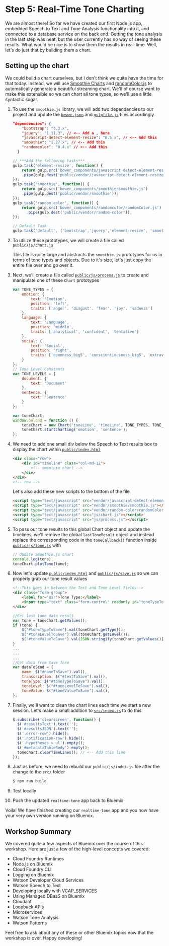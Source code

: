 # Step 5: Real-Time Tone Charting

We are almost there! So far we have created our first Node.js app, embedded Speech to Text and Tone Analysis functionality into it, and connected to a database service on the back end. Getting the tone analysis in the last step was neat, but the user currently has no way of seeing these results. What would be nice is to show them the results in real-time. Well, let's do just that by building them a chart.

## Setting up the chart

We could build a chart ourselves, but I don't think we quite have the time for that today. Instead, we will use [Smoothie Charts][smoothie_url] and [randomColor.js][random_color_url] to automatically generate a beautiful streaming chart. We'll of course want to make this extensible so we can chart all tone types, so we'll use a little syntactic sugar.

1. To use the `smoothie.js` library, we will add two dependencies to our project and update the [`bower.json`](./bower.json) and [`gulpfile.js`](./gulpfile.js) files accordingly

	```json
	"dependencies": {
	    "bootstrap": "3.3.x",
	    "jquery": "1.11.3", // <-- Add a , here
	    "javascript-detect-element-resize": "0.5.x", // <-- Add this
	    "smoothie": "1.27.x", // <-- Add this
	    "randomcolor": "0.4.x" // <-- Add this
	  }
	```

	```js
	// ***Add the following tasks***
	gulp.task('element-resize', function() {
	    return gulp.src('bower_components/javascript-detect-element-resize/detect-element-resize.js')
	    .pipe(gulp.dest('public/vendor/javascript-detect-element-resize'));
	});
	gulp.task('smoothie', function() {
	    return gulp.src('bower_components/smoothie/smoothie.js')
	    .pipe(gulp.dest('public/vendor/smoothie'));
	});
	gulp.task('random-color', function() {
	    return gulp.src('bower_components/randomcolor/randomColor.js')
	      .pipe(gulp.dest('public/vendor/random-color'));
	});
	
	// Default Task
	gulp.task('default', ['bootstrap','jquery','element-resize', 'smoothie', 'random-color']);
	```

2. To utilize these prototypes, we will create a file called [`public/js/chart.js`](./public/js/chart.js)

	This file is quite large and abstracts the `smoothie.js` prototypes for us in terms of tone types and objects. Due to it's size, let's just copy the entire file over and go over it.

3. Next, we'll create a file called [`public/js/process.js`](./public/js/process.js) to create and manipulate one of these `Chart` prototypes

	```js
	var TONE_TYPES = {
	    emotion: {
	        text: 'Emotion',
	        position: 'left',
	        traits: ['anger', 'disgust', 'fear', 'joy', 'sadness']
	    },
	    language: {
	        text: 'Language',
	        position: 'middle',
	        traits: ['analytical', 'confident', 'tentative']
	    },
	    social: {
	        text: 'Social',
	        position: 'right',
	        traits: ['openness_big5', 'conscientiousness_big5', 'extraversion_big5', 'agreeableness_big5', 'emotional_range_big5']
	    }
	};
	// Tone Level Constants
	var TONE_LEVELS = {
	    document: {
	        text: 'Document'
	    },
	    sentence: {
	        text: 'Sentence'
	    }
	};

	var toneChart;
	window.onload = function () {
	    toneChart = new Chart('toneLine', 'timeLine', TONE_TYPES, TONE_LEVELS);
	    toneChart.startCharting('emotion', 'sentence');
	};
	```

4. We need to add one small div below the Speech to Text results box to display the chart within [`public/index.html`](./public/index.html)

	```html
	<div class="row">
        <div id="timeline" class="col-md-12">
            <!-- smoothie chart -->
        </div>
    </div>
    <!-- row -->
	```	
	
	Let's also add these new scripts to the bottom of the file
	
	```html
    <script type="text/javascript" src="vendor/javascript-detect-element-resize/detect-element-resize.js"></script>
    <script type="text/javascript" src="vendor/smoothie/smoothie.js"></script>
    <script type="text/javascript" src="vendor/random-color/randomColor.js"></script>
    <script type="text/javascript" src="js/chart.js"></script>
    <script type="text/javascript" src="js/process.js"></script>
	```

5. To pass our tone results to this global Chart object and update the timelines, we'll remove the global `lastToneResult` object and instead replace the corresponding code in the `toneCallback()` function inside [`public/js/tone.js`](./public/js/tone.js) with

	```js
	// Update Smoothie.js chart
	console.log(tone);
  	toneChart.plotTone(tone);
	```

6. Now let's update [`public/index.html`](./public/index.html) and [`public/js/save.js`](./public/js/save.js) so we can properly grab our tone result values

	```html
	<!--This goes in between the Text and Tone Level fields-->
	<div class="form-group">
		<label for="usr">Tone Type:</label>
		<input type="text" class="form-control" readonly id="toneTypeToSave">
	</div>
	```

	```js
	//Get last tone data result
	var tone = toneChart.getValues();
	if (tone) {
		$("#toneTypeToSave").val(toneChart.getType());
		$("#toneLevelToSave").val(toneChart.getLevel());
		$("#toneValueToSave").val(JSON.stringify(toneChart.getValues()[toneChart.getLevel()][toneChart.getType()], null, ' '));
	}
	...
	...
	...
	//Get data from Save form
	var dataToSend = {
		name: $("#nameToSave").val(),
		transcription: $("#textToSave").val(),
		toneType: $("#toneTypeToSave").val(),
		toneLevel: $("#toneLevelToSave").val(),
		toneValue: $("#toneValueToSave").val(),
	};
	```

6. Finally, we'll want to clean the chart lines each time we start a new session. Let's make a small addition to [`src/index.js`](./src/index.js) to do this

	```js
	$.subscribe('clearscreen', function() {
	  $('#resultsText').text('');
	  $('#resultsJSON').text('');
	  $('.error-row').hide();
	  $('.notification-row').hide();
	  $('.hypotheses > ul').empty();
	  $('#metadataTableBody').empty();
	  toneChart.clearTimeLines(); // <-- Add this line
	});
	```

7. Just as before, we need to rebuild our `public/js/index.js` file after the change to the `src/` folder

	```bash
	$ npm run build
	```

8. Test locally

9. Push the updated `realtime-tone` app back to Bluemix

Voila! We have finished creating our `realtime-tone` app and you now have your very own version running on Bluemix.

## Workshop Summary

We covered quite a few aspects of Bluemix over the course of this workshop. Here are just a few of the high-level concepts we covered:

* Cloud Foundry Runtimes
* Node.js on Bluemix
* Cloud Foundry CLI
* Logging on Bluemix
* Watson Developer Cloud Services
* Watson Speech to Text
* Developing locally with VCAP_SERVICES
* Using Managed DBaaS on Bluemix
* Cloudant
* Loopback APIs
* Microservices
* Watson Tone Analysis
* Watson Patterns

Feel free to ask about any of these or other Bluemix topics now that the workshop is over. Happy developing!

<!--Links--> 
[smoothie_url]: http://smoothiecharts.org/
[smoothie_file_url]: https://github.com/joewalnes/smoothie/blob/master/smoothie.js
[random_color_url]: https://randomcolor.llllll.li/